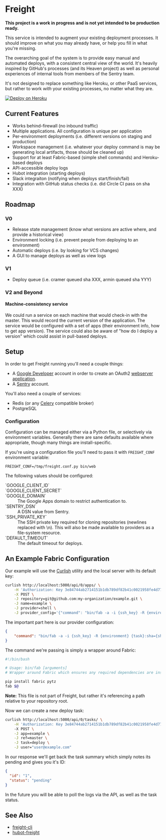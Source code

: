 # Freight

**This project is a work in progress and is not yet intended to be production ready.**

This service is intended to augment your existing deployment processes. It should improve on what you may already have, or help you fill in what you're missing.

The overarching goal of the system is to provide easy manual and automated deploys, with a consistent central view of the world. It's heavily inspired by GitHub's processes (and its Heaven project) as well as personal experiences of internal tools from members of the Sentry team.

It's not designed to replace something like Heroku, or other PaaS services, but rather to work *with* your existing processes, no matter what they are.

[![Deploy on Heroku](https://www.herokucdn.com/deploy/button.png)](https://heroku.com/deploy)

## Current Features

- Works behind-firewall (no inbound traffic)
- Multiple applications. All configuration is unique per application
- Per-environment deployments (i.e. different versions on staging and production)
- Workspace management (i.e. whatever your deploy command is may be generating local artifacts, those should be cleaned up)
- Support for at least Fabric-based (simple shell commands) and Heroku-based deploys
- API-accessible deploy logs
- Hubot integration (starting deploys)
- Slack integraiton (notifying when deploys start/finish/fail)
- Integration with GitHub status checks (i.e. did Circle CI pass on sha XXX)

## Roadmap

### V0

- Release state management (know what versions are active where, and provide a historical view)
- Environment locking (i.e. prevent people from deploying to an environment)
- Automatic deploys (i.e. by looking for VCS changes)
- A GUI to manage deploys as well as view logs

### V1

- Deploy queue (i.e. cramer queued sha XXX, armin queued sha YYY)

### V2 and Beyond

#### Machine-consistency service

We could run a service on each machine that would check-in with the master. This would record the current version of the application. The service would be configured with a set of apps (their environment info, how to get app version). The service could also be aware of "how do I deploy a version" which could assist in pull-based deploys.

## Setup

In order to get Freight running you'll need a couple things:

- A [Google Developer](https://console.developers.google.com/) account in order to create an OAuth2 [webserver application](https://developers.google.com/accounts/docs/OAuth2WebServer).
- A [Sentry](http://getsentry.com) account.

You'll also need a couple of services:

- Redis (or any [Celery](http://http://www.celeryproject.org/) compatible broker)
- PostgreSQL

### Configuration

Configuration can be managed either via a Python file, or selectively via environment variables. Generally there are sane defaults available where appropriate, though many things are install-specific.

If you're using a configuration file you'll need to pass it with `FREIGHT_CONF` environment variable:

```
FREIGHT_CONF=/tmp/freight.conf.py bin/web
```

The following values should be configured:

<dl>
    <dt>`GOOGLE_CLIENT_ID`</dt>
    <dd></dd>
    <dt>`GOOGLE_CLIENT_SECRET`</dt>
    <dd></dd>
    <dt>`GOOGLE_DOMAIN`</dt>
    <dd>The Google Apps domain to restrict authentication to.</dd>
    <dt>`SENTRY_DSN`</dt>
    <dd>A DSN value from Sentry.</dd>
    <dt>`SSH_PRIVATE_KEY`</dt>
    <dd>The SSH private key required for cloning repositories (newlines replaced with \n). This will also be made available to providers as a file-system resource.</dd>
    <dt>`DEFAULT_TIMEOUT`</dt>
    <dd>The default timeout for deploys.</dd>
</dl>

## An Example Fabric Configuration

Our example will use the [Curlish](http://pythonhosted.org/curlish/) utility and the local server with its default key:

```bash
curlish http://localhost:5000/api/0/apps/ \
    -H 'Authorization: Key 3e84744ab2714151b1db789df82b41c0021958fe4d77406e9c0947c34f5c5a70' \
    -X POST \
    -J repository=git@github.com:my-organization/example.git \
    -J name=example \
    -J provider=shell \
    -J provider_config='{"command": "bin/fab -a -i {ssh_key} -R {environment} {task}:sha={sha}"}'
```

The important part here is our provider configuration:

```json
{
    "command": "bin/fab -a -i {ssh_key} -R {environment} {task}:sha={sha}"
}
```

The command we're passing is simply a wrapper around Fabric:

```bash
#!/bin/bash

# Usage: bin/fab [arguments]
# Wrapper around Fabric which ensures any required dependencies are installed.

pip install fabric pytz
fab $@
```

**Note:** This file is not part of Freight, but rather it's referencing a path relative to your repository root.

Now we can create a new deploy task:

```bash
curlish http://localhost:5000/api/0/tasks/ \
    -H 'Authorization: Key 3e84744ab2714151b1db789df82b41c0021958fe4d77406e9c0947c34f5c5a70'
    -X POST \
    -J app=example \
    -J ref=master \
    -J task=deploy \
    -J user="user@example.com"
```

In our response we'll get back the task summary which simply notes its pending and gives you it's ID:

```json
{
  "id": "1",
  "status": "pending"
}
```

In the future you will be able to poll the logs via the API, as well as the task status.

## See Also

- [freight-cli](https://github.com/getsentry/freight-cli)
- [hubot-freight](https://github.com/getsentry/hubot-freight)
